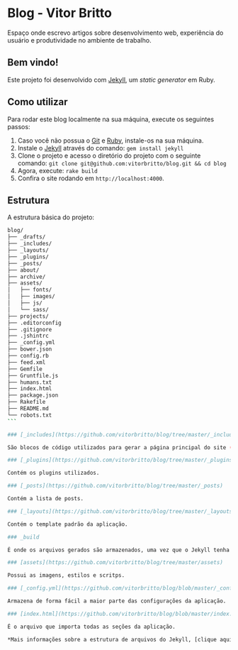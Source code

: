 # Blog - Vitor Britto

Espaço onde escrevo artigos sobre desenvolvimento web, experiência do usuário e produtividade no ambiente de trabalho.

## Bem vindo!

Este projeto foi desenvolvido com [Jekyll](http://jekyllrb.com/), um *static generator* em Ruby.

## Como utilizar

Para rodar este blog localmente na sua máquina, execute os seguintes passos:

1. Caso você não possua o [Git](http://git-scm.com/downloads) e [Ruby](http://www.ruby-lang.org/pt/downloads/), instale-os na sua máquina.
2. Instale o [Jekyll](http://jekyllrb.com/) através do comando: `gem install jekyll`
3. Clone o projeto e acesso o diretório do projeto com o seguinte comando: `git clone git@github.com:vitorbritto/blog.git && cd blog`
4. Agora, execute: `rake build`
5. Confira o site rodando em `http://localhost:4000`.

## Estrutura

A estrutura básica do projeto:

````bash
blog/
├── _drafts/
├── _includes/
├── _layouts/
├── _plugins/
├── _posts/
├── about/
├── archive/
├── assets/
│   ├── fonts/
│   ├── images/
│   ├── js/
│   └── sass/
├── projects/
├── .editorconfig
├── .gitignore
├── .jshintrc
├── _config.yml
├── bower.json
├── config.rb
├── feed.xml
├── Gemfile
├── Gruntfile.js
├── humans.txt
├── index.html
├── package.json
├── Rakefile
├── README.md
└── robots.txt
```

### [_includes](https://github.com/vitorbritto/blog/tree/master/_includes)

São blocos de código utilizados para gerar a página principal do site ([index.html](https://github.com/vitorbritto/blog/blob/master/index.html)).

### [_plugins](https://github.com/vitorbritto/blog/tree/master/_plugins)

Contém os plugins utilizados.

### [_posts](https://github.com/vitorbritto/blog/tree/master/_posts)

Contém a lista de posts.

### [_layouts](https://github.com/vitorbritto/blog/tree/master/_layouts)

Contém o template padrão da aplicação.

### _build

É onde os arquivos gerados são armazenados, uma vez que o Jekyll tenha sido rodado. Porém, esse diretório se torna desnecessário no nosso modelo, por isso está ignorado ([.gitignore](https://github.com/vitorbritto/blog/blob/master/.gitignore)).

### [assets](https://github.com/vitorbritto/blog/tree/master/assets)

Possui as imagens, estilos e scritps.

### [_config.yml](https://github.com/vitorbritto/blog/blob/master/_config.yml)

Armazena de forma fácil a maior parte das configurações da aplicação.

### [index.html](https://github.com/vitorbritto/blog/blob/master/index.html)

É o arquivo que importa todas as seções da aplicação.

*Mais informações sobre a estrutura de arquivos do Jekyll, [clique aqui](https://github.com/mojombo/jekyll/wiki/Usage).*

